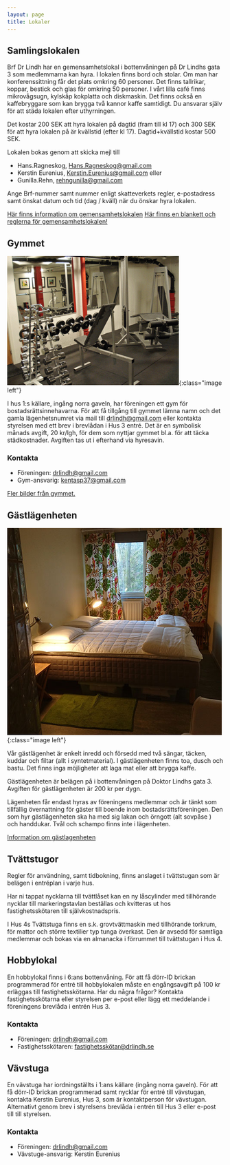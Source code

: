 ```yaml
---
layout: page
title: Lokaler
---
```

## Samlingslokalen

Brf Dr Lindh har en gemensamhetslokal i bottenvåningen på Dr Lindhs gata 3 som medlemmarna kan hyra. I lokalen finns bord och stolar. Om man har konferenssittning får det plats omkring 60 personer.
Det finns tallrikar, koppar, bestick och glas för omkring 50 personer.
I vårt lilla café finns mikrovågsugn, kylskåp kokplatta och diskmaskin. Det finns också en kaffebryggare som kan brygga två kannor kaffe samtidigt.
Du ansvarar själv för att städa lokalen efter uthyrningen.

Det kostar 200 SEK att hyra lokalen på dagtid (fram till kl 17) och 300 SEK för att hyra lokalen på är kvällstid (efter kl 17). Dagtid+kvällstid kostar 500 SEK.

Lokalen bokas genom att skicka mejl till

* Hans.Ragneskog, Hans.Ragneskog@gmail.com
* Kerstin Eurenius, Kerstin.Eurenius@gmail.com eller
* Gunilla.Rehn, rehngunilla@gmail.com

Ange Brf-nummer samt nummer enligt skatteverkets regler, e-postadress samt önskat datum och tid (dag / kväll) när du önskar hyra lokalen.

[Här finns information om gemensamhetslokalen](assets/img/Info_gemensamhetslokal.pdf)
[Här finns en blankett och reglerna för gemensamhetslokalen!](/assets/img/riktlinjer_gemlokal_ifyllbar_blankett.pdf)

## Gymmet

![null](/assets/img/uploads/2012-07-15_spegelbild-rev.gif){:class="image left"}

I hus 1:s källare, ingång norra gaveln, har föreningen ett gym för bostadsrättsinnehavarna.
För att få tillgång till gymmet lämna namn och det gamla lägenhetsnumret  via mail till drlindh@gmail.com eller kontakta styrelsen med ett brev i brevlådan i Hus 3 entré. Det är en symbolisk månads avgift, 20 kr/lgh, för dem som nyttjar gymmet bl.a. för att täcka städkostnader. Avgiften tas ut i efterhand via hyresavin.

### Kontakta

* Föreningen: drlindh@gmail.com
* Gym-ansvarig: kentasp37@gmail.com

[Fler bilder från gymmet.](/gymmet)

## Gästlägenheten

![](/assets/img/uploads/gastlgh.jpg){:class="image left"}

Vår gästlägenhet är enkelt inredd och försedd med två sängar, täcken, kuddar och filtar (allt i syntetmaterial). I gästlägenheten finns toa, dusch och bastu. Det finns inga möjligheter att laga mat eller att brygga kaffe.

Gästlägenheten är belägen på i bottenvåningen på Doktor Lindhs gata 3.
Avgiften för gästlägenheten är 200 kr per dygn.

Lägenheten får endast hyras av föreningens medlemmar och är tänkt som tillfällig övernattning för gäster till boende inom bostadsrättsföreningen. Den som hyr gästlägenheten ska ha med sig lakan och örngott (alt sovpåse ) och handdukar. Tvål och schampo finns inte i lägenheten.

[Information om gästlagenheten](/assets/img/Information_om-_gastlagenhet_o_bastu2017.pdf)

## Tvättstugor

Regler för användning, samt tidbokning, finns anslaget i tvättstugan som är belägen i entréplan i varje hus.

Har ni tappat nycklarna till tvättlåset kan en ny låscylinder med tillhörande nycklar till markeringstavlan beställas och kvitteras ut hos fastighetsskötaren till självkostnadspris.

I Hus 4s Tvättstuga finns en s.k. grovtvättmaskin med tillhörande torkrum, för mattor och större textilier typ tunga överkast. Den är avsedd för samtliga medlemmar och bokas via en almanacka i förrummet till tvättstugan i Hus 4.

## Hobbylokal

En hobbylokal finns i 6:ans bottenvåning. För att få dörr-ID brickan programmerad för entré till hobbylokalen måste en engångsavgift på 100 kr erläggas till fastighetsskötarna.
Har du några frågor? Kontakta fastighetsskötarna eller styrelsen per e-post eller lägg ett meddelande i föreningens brevlåda i entrén Hus 3.

### Kontakta

* Föreningen: drlindh@gmail.com
* Fastighetsskötaren: fastighetsskötar@drlindh.se

## Vävstuga

En vävstuga har iordningställts i 1:ans källare (ingång norra gaveln). För att få dörr-ID brickan programmerad samt nycklar för entré till vävstugan, kontakta Kerstin Eurenius, Hus 3, som är kontaktperson för vävstugan. Alternativt genom brev i styrelsens brevlåda i entrén till Hus 3 eller e-post till till styrelsen.

### Kontakta

* Föreningen: drlindh@gmail.com
* Vävstuge-ansvarig: Kerstin Eurenius
